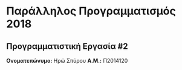 # Παράλληλος Προγραμματισμός 2018
## Προγραμματιστική Εργασία #2

**Ονοματεπώνυμο:** Ηρώ Σπύρου
**Α.Μ.:** Π2014120


